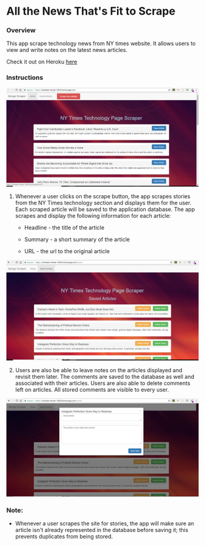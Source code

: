 # All the News That's Fit to Scrape

### Overview

This app scrape technology news from NY times website. It allows users to view and write notes on the latest news articles.

Check it out on Heroku [here](https://shielded-retreat-14624.herokuapp.com/ "Heroku Link")



### Instructions

![homepage](./public/images/home.PNG "homepage")

  1. Whenever a user clicks on the scrape button, the app scrapes stories from the NY Times technology section and displays them for the user. Each scraped article will be saved to the application database. The app scrapes and display the following information for each article:

     * Headline - the title of the article

     * Summary - a short summary of the article

     * URL - the url to the original article

![saved articles](./public/images/saved.PNG "saved")

  2. Users are also be able to leave notes on the articles displayed and revisit them later. The comments are saved to the database as well and associated with their articles. Users are also able to delete comments left on articles. All stored comments are visible to every user.

![note modal](./public/images/modal.PNG "note modal")

### Note:

* Whenever a user scrapes the site for stories, the app will make sure an article isn't already represented in the database before saving it; this prevents duplicates from being stored.


